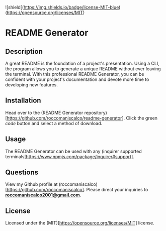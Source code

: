 ![shield[(https://img.shields.io/badge/license-MIT-blue)(https://opensource.org/licenses/MIT)

  # README Generator
  
  ## Description
  A great README is the foundation of a project's presentation. Using a CLI, the program allows you to generate a unique README without ever leaving the terminal. With this professional README Generator, you can be confident with your project's documentation and devote more time to developing new features.
  
  ## Installation
  Head over to the (README Generator repository)[https://github.com/roccomaniscalco/readme-generator]. Click the green *code* button and select a method of download.

  ## Usage
  The README Generator can be used with any (inquirer supported terminals[https://www.npmjs.com/package/inquirer#support].
  
  ## Questions
  View my Github profile at (roccomaniscalco)[https://github.com/roccomaniscalco]. Please direct your inquiries to **roccomaniscalco2001@gmail.com**.

  ## License
  Licensed under the (MIT)[https://opensource.org/licenses/MIT] license.
  

